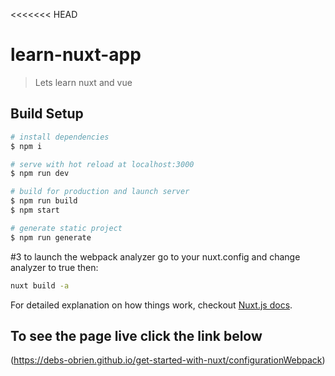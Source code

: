 <<<<<<< HEAD

# learn-nuxt-app

> Lets learn nuxt and vue

## Build Setup

```bash
# install dependencies
$ npm i

# serve with hot reload at localhost:3000
$ npm run dev

# build for production and launch server
$ npm run build
$ npm start

# generate static project
$ npm run generate
```

#3 to launch the webpack analyzer go to your nuxt.config and change analyzer to true then:

```bash
nuxt build -a
```

For detailed explanation on how things work, checkout [Nuxt.js docs](https://nuxtjs.org).

## To see the page live click the link below

(https://debs-obrien.github.io/get-started-with-nuxt/configurationWebpack)
